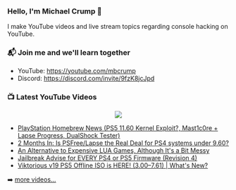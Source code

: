 ### Hello, I'm Michael Crump 👋

I make YouTube videos and live stream topics regarding console hacking on YouTube. 

### 📬 Join me and we'll learn together

- YouTube: https://youtube.com/mbcrump
- Discord: https://discord.com/invite/9fzK8jcJpd

### 📺 Latest YouTube Videos

<div align="center">

[<img src="https://img.shields.io/badge/-Subscribe-red?style=for-the-badge&logo=youtube&logoColor=white"/>](https://www.youtube.com/c/mbcrump?sub_confirmation=1)

</div>

<!-- YOUTUBE:START -->
- [PlayStation Homebrew News &lpar;PS5 11.60 Kernel Exploit?, Mast1c0re + Lapse Progress, DualShock Tester&rpar;](https://www.youtube.com/watch?v=nQPFNB20PEg)
- [2 Months In: Is PSFree/Lapse the Real Deal for PS4 systems under 9.60?](https://www.youtube.com/watch?v=-moVjUmSAs4)
- [An Alternative to Expensive LUA Games, Although It&#39;s a Bit Messy](https://www.youtube.com/watch?v=htOOXCc_s8U)
- [Jailbreak Advise for EVERY PS4 or PS5 Firmware &lpar;Revision 4&rpar;](https://www.youtube.com/watch?v=Me-SVPpNdlU)
- [Viktorious v19 PS5 Offline ISO is HERE! &lpar;3.00–7.61&rpar; | What&#39;s New?](https://www.youtube.com/watch?v=bmr3Ybz8olU)
<!-- YOUTUBE:END -->

➡️ [more videos...](https://youtube.com/mbcrump)

